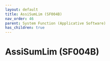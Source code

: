 ```yaml
---
layout: default
title: AssiSumLim (SF004B)
nav_order: 46
parent: System Function (Applicative Software)
has_children: true
---
```

# AssiSumLim (SF004B)

